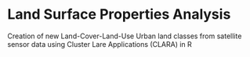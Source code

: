 # Land Surface Properties Analysis
 Creation of new Land-Cover-Land-Use Urban land classes from satellite sensor data using Cluster Lare Applications (CLARA) in R 

